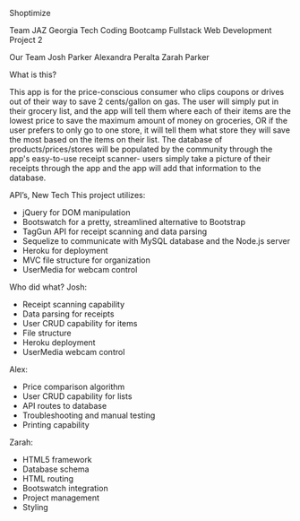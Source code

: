 Shoptimize

Team JAZ
Georgia Tech Coding Bootcamp
Fullstack Web Development
Project 2

Our Team
Josh Parker
Alexandra Peralta
Zarah Parker


What is this?

This app is for the price-conscious consumer who clips coupons or drives out of their way to save 2 cents/gallon on gas. The user will simply put in their grocery list, and the app will tell them where each of their items are the lowest price to save the maximum amount of money on groceries, OR if the user prefers to only go to one store, it will tell them what store they will save the most based on the items on their list. The database of products/prices/stores will be populated by the community through the app's easy-to-use receipt scanner- users simply take a picture of their receipts through the app and the app will add that information to the database. 

API’s, New Tech
This project utilizes:
- jQuery for DOM manipulation
- Bootswatch for a pretty, streamlined alternative to Bootstrap
- TagGun API for receipt scanning and data parsing
- Sequelize to communicate with MySQL database and the Node.js server
- Heroku for deployment
- MVC file structure for organization
- UserMedia for webcam control

Who did what?
Josh:
- Receipt scanning capability
- Data parsing for receipts
- User CRUD capability for items
- File structure
- Heroku deployment
- UserMedia webcam control

Alex:
- Price comparison algorithm
- User CRUD capability for lists
- API routes to database
- Troubleshooting and manual testing
- Printing capability

Zarah:
- HTML5 framework
- Database schema
- HTML routing
- Bootswatch integration
- Project management
- Styling
